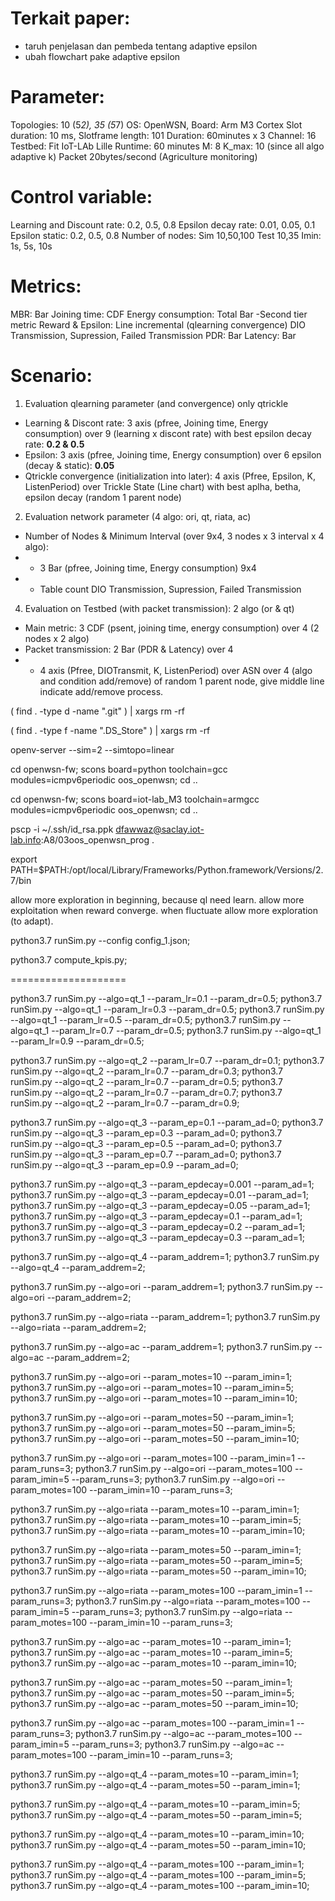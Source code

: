 # Terkait paper:
- taruh penjelasan dan pembeda tentang adaptive epsilon
- ubah flowchart pake adaptive epsilon

# Parameter:
Topologies: 10 (5*2), 35 (5*7)
OS: OpenWSN, Board: Arm M3 Cortex
Slot duration: 10 ms, Slotframe length: 101
Duration: 60minutes x 3
Channel: 16
Testbed: Fit IoT-LAb Lille
Runtime: 60 minutes
M: 8
K_max: 10 (since all algo adaptive k)
Packet 20bytes/second (Agriculture monitoring)

# Control variable:
Learning and Discount rate: 0.2, 0.5, 0.8
Epsilon decay rate: 0.01, 0.05, 0.1
Epsilon static: 0.2, 0.5, 0.8
Number of nodes: Sim 10,50,100 Test 10,35
Imin: 1s, 5s, 10s

# Metrics:
MBR: Bar
Joining time: CDF
Energy consumption: Total Bar
-Second tier metric
Reward & Epsilon: Line incremental (qlearning convergence)
DIO Transmission, Supression, Failed Transmission
PDR: Bar
Latency: Bar

# Scenario:
1. Evaluation qlearning parameter (and convergence) only qtrickle
<!-- Use Default: Node 50, AppPeriod 0, a/b/e 0.5, imin 5s -->
- Learning & Discont rate: 3 axis (pfree, Joining time, Energy consumption) over 9 (learning x discont rate) with best epsilon decay rate: **0.2 & 0.5**
- Epsilon: 3 axis (pfree, Joining time, Energy consumption) over 6 epsilon (decay & static): **0.05**
- Qtrickle convergence (initialization into later): 4 axis (Pfree, Epsilon, K, ListenPeriod) over Trickle State (Line chart) with best aplha, betha, epsilon decay (random 1 parent node)

2. Evaluation network parameter (4 algo: ori, qt, riata, ac)
- Number of Nodes & Minimum Interval (over 9x4, 3 nodes x 3 interval x 4 algo):
- - 3 Bar (pfree, Joining time, Energy consumption) 9x4
- - Table count DIO Transmission, Supression, Failed Transmission

4. Evaluation on Testbed (with packet transmission): 2 algo (or & qt)
- Main metric: 3 CDF (psent, joining time, energy consumption) over 4 (2 nodes x 2 algo)
- Packet transmission: 2 Bar (PDR & Latency) over 4
- - 4 axis (Pfree, DIOTransmit, K, ListenPeriod) over ASN over 4 (algo and condition add/remove) of random 1 parent node, give middle line indicate add/remove process.


<!-- Remove .git -->
( find . -type d -name ".git" ) | xargs rm -rf
<!-- Remove .DS_Store -->
( find . -type f -name ".DS_Store" ) | xargs rm -rf

openv-server --sim=2 --simtopo=linear

cd openwsn-fw; scons board=python toolchain=gcc modules=icmpv6periodic oos_openwsn; cd ..

cd openwsn-fw; scons board=iot-lab_M3 toolchain=armgcc modules=icmpv6periodic oos_openwsn; cd ..

pscp -i ~/.ssh/id_rsa.ppk dfawwaz@saclay.iot-lab.info:A8/03oos_openwsn_prog .

export PATH=$PATH:/opt/local/Library/Frameworks/Python.framework/Versions/2.7/bin

allow more exploration in beginning, because ql need learn.
allow more exploitation when reward converge. when fluctuate allow more exploration (to adapt).


python3.7 runSim.py --config config_1.json;

python3.7 compute_kpis.py;

====================

<!-- exp 1 -->
python3.7 runSim.py --algo=qt_1 --param_lr=0.1 --param_dr=0.5;
python3.7 runSim.py --algo=qt_1 --param_lr=0.3 --param_dr=0.5;
python3.7 runSim.py --algo=qt_1 --param_lr=0.5 --param_dr=0.5;
python3.7 runSim.py --algo=qt_1 --param_lr=0.7 --param_dr=0.5;
python3.7 runSim.py --algo=qt_1 --param_lr=0.9 --param_dr=0.5;

<!-- exp 2 -->
python3.7 runSim.py --algo=qt_2 --param_lr=0.7 --param_dr=0.1;
python3.7 runSim.py --algo=qt_2 --param_lr=0.7 --param_dr=0.3;
python3.7 runSim.py --algo=qt_2 --param_lr=0.7 --param_dr=0.5;
python3.7 runSim.py --algo=qt_2 --param_lr=0.7 --param_dr=0.7;
python3.7 runSim.py --algo=qt_2 --param_lr=0.7 --param_dr=0.9;

<!-- exp 3 -->
python3.7 runSim.py --algo=qt_3 --param_ep=0.1 --param_ad=0;
python3.7 runSim.py --algo=qt_3 --param_ep=0.3 --param_ad=0;
python3.7 runSim.py --algo=qt_3 --param_ep=0.5 --param_ad=0;
python3.7 runSim.py --algo=qt_3 --param_ep=0.7 --param_ad=0;
python3.7 runSim.py --algo=qt_3 --param_ep=0.9 --param_ad=0;

python3.7 runSim.py --algo=qt_3 --param_epdecay=0.001 --param_ad=1;
python3.7 runSim.py --algo=qt_3 --param_epdecay=0.01 --param_ad=1;
python3.7 runSim.py --algo=qt_3 --param_epdecay=0.05 --param_ad=1;
python3.7 runSim.py --algo=qt_3 --param_epdecay=0.1 --param_ad=1;
python3.7 runSim.py --algo=qt_3 --param_epdecay=0.2 --param_ad=1;
python3.7 runSim.py --algo=qt_3 --param_epdecay=0.3 --param_ad=1;

<!-- exp 5 Add/Remove-->
python3.7 runSim.py --algo=qt_4 --param_addrem=1;
python3.7 runSim.py --algo=qt_4 --param_addrem=2;

python3.7 runSim.py --algo=ori --param_addrem=1;
python3.7 runSim.py --algo=ori --param_addrem=2;

python3.7 runSim.py --algo=riata --param_addrem=1;
python3.7 runSim.py --algo=riata --param_addrem=2;

python3.7 runSim.py --algo=ac --param_addrem=1;
python3.7 runSim.py --algo=ac --param_addrem=2;

<!-- exp 4 -->
python3.7 runSim.py --algo=ori --param_motes=10 --param_imin=1;
python3.7 runSim.py --algo=ori --param_motes=10 --param_imin=5;
python3.7 runSim.py --algo=ori --param_motes=10 --param_imin=10;

python3.7 runSim.py --algo=ori --param_motes=50 --param_imin=1;
python3.7 runSim.py --algo=ori --param_motes=50 --param_imin=5;
python3.7 runSim.py --algo=ori --param_motes=50 --param_imin=10;

python3.7 runSim.py --algo=ori --param_motes=100 --param_imin=1 --param_runs=3;
python3.7 runSim.py --algo=ori --param_motes=100 --param_imin=5 --param_runs=3;
python3.7 runSim.py --algo=ori --param_motes=100 --param_imin=10 --param_runs=3;

python3.7 runSim.py --algo=riata --param_motes=10 --param_imin=1;
python3.7 runSim.py --algo=riata --param_motes=10 --param_imin=5;
python3.7 runSim.py --algo=riata --param_motes=10 --param_imin=10;

python3.7 runSim.py --algo=riata --param_motes=50 --param_imin=1;
python3.7 runSim.py --algo=riata --param_motes=50 --param_imin=5;
python3.7 runSim.py --algo=riata --param_motes=50 --param_imin=10;

python3.7 runSim.py --algo=riata --param_motes=100 --param_imin=1 --param_runs=3;
python3.7 runSim.py --algo=riata --param_motes=100 --param_imin=5 --param_runs=3;
python3.7 runSim.py --algo=riata --param_motes=100 --param_imin=10 --param_runs=3;


python3.7 runSim.py --algo=ac --param_motes=10 --param_imin=1;
python3.7 runSim.py --algo=ac --param_motes=10 --param_imin=5;
python3.7 runSim.py --algo=ac --param_motes=10 --param_imin=10;

python3.7 runSim.py --algo=ac --param_motes=50 --param_imin=1;
python3.7 runSim.py --algo=ac --param_motes=50 --param_imin=5;
python3.7 runSim.py --algo=ac --param_motes=50 --param_imin=10;

python3.7 runSim.py --algo=ac --param_motes=100 --param_imin=1 --param_runs=3;
python3.7 runSim.py --algo=ac --param_motes=100 --param_imin=5 --param_runs=3;
python3.7 runSim.py --algo=ac --param_motes=100 --param_imin=10 --param_runs=3;

python3.7 runSim.py --algo=qt_4 --param_motes=10 --param_imin=1;
python3.7 runSim.py --algo=qt_4 --param_motes=50 --param_imin=1;

python3.7 runSim.py --algo=qt_4 --param_motes=10 --param_imin=5;
python3.7 runSim.py --algo=qt_4 --param_motes=50 --param_imin=5;

python3.7 runSim.py --algo=qt_4 --param_motes=10 --param_imin=10;
python3.7 runSim.py --algo=qt_4 --param_motes=50 --param_imin=10;

python3.7 runSim.py --algo=qt_4 --param_motes=100 --param_imin=1;
python3.7 runSim.py --algo=qt_4 --param_motes=100 --param_imin=5;
python3.7 runSim.py --algo=qt_4 --param_motes=100 --param_imin=10;
